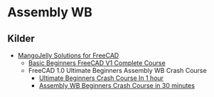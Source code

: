 # Assembly WB

## Kilder

* [MangoJelly Solutions for FreeCAD](https://www.youtube.com/@MangoJellySolutions)
  * [Basic Beginners FreeCAD V1 Complete Course](https://www.youtube.com/playlist?list=PLWuyJLVUNtc3UYXXfSglVpfWdX31F-e5S)
  * FreeCAD 1.0 Ultimate Beginners Assembly WB Crash Course
    * [Ultimate Beginners Crash Course In 1 hour](https://youtu.be/ZPsLhvgU8kc)
    * [Assembly WB Beginners Crash Course in 30 minutes](https://youtu.be/p2yDGlv5wI0)
  